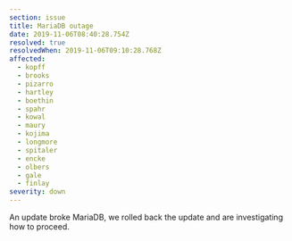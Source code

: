 ```yaml
---
section: issue
title: MariaDB outage
date: 2019-11-06T08:40:28.754Z
resolved: true
resolvedWhen: 2019-11-06T09:10:28.768Z
affected:
  - kopff
  - brooks
  - pizarro
  - hartley
  - boethin
  - spahr
  - kowal
  - maury
  - kojima
  - longmore
  - spitaler
  - encke
  - olbers
  - gale
  - finlay
severity: down
---
```

An update broke MariaDB, we rolled back the update and are investigating how to proceed.
